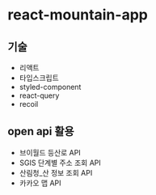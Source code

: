 # react-mountain-app

## 기술
- 리액트
- 타입스크립트
- styled-component
- react-query
- recoil



## open api 활용
- 브이월드 등산로 API
- SGIS 단계별 주소 조회 API
- 산림청_산 정보 조회 API
- 카카오 맵 API

